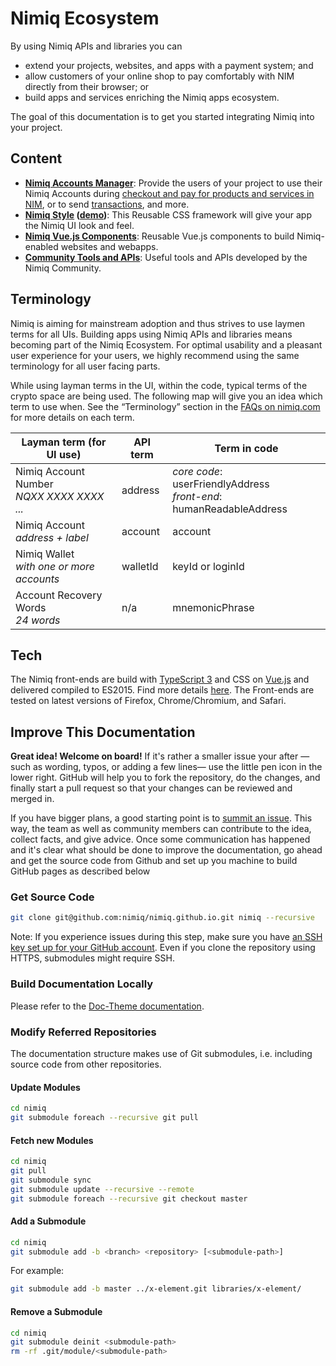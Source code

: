 # Nimiq Ecosystem

By using Nimiq APIs and libraries you can

* extend your projects, websites, and apps with a payment system; and
* allow customers of your online shop to pay comfortably with NIM directly from their browser; or
* build apps and services enriching the Nimiq apps ecosystem.

The goal of this documentation is to get you started integrating Nimiq into your project.

[//]: Sven (add checkout plugin)
[//]: Sven (add cashlink js lib)
[//]: Sven (secondary: add wallet file format)

## Content

* **[Nimiq Accounts Manager](submodules/accounts)**:
  Provide the users of your project to use their Nimiq Accounts during
  [checkout and pay for products and services in NIM](submodules/accounts/#checkout),
  or to send [transactions](submodules/accounts/#sign-transaction), and more.
* **[Nimiq Style](submodules/style) ([demo](submodules/style/demo.html))**:
  This Reusable CSS framework will give your app the Nimiq UI look and feel.
* **[Nimiq Vue.js Components](https://github.com/nimiq/vue-components/tree/master/src/components)**:
  Reusable Vue.js components to build Nimiq-enabled websites and webapps.
* **[Community Tools and APIs](pages/community)**:
  Useful tools and APIs developed by the Nimiq Community.

## Terminology

Nimiq is aiming for mainstream adoption and thus strives to use laymen terms for all UIs.
Building apps using Nimiq APIs and libraries means becoming part of the Nimiq Ecosystem.
For optimal usability and a pleasant user experience for your users,
we highly recommend using the same terminology for all user facing parts.

While using layman terms in the UI, within the code, typical terms of the crypto space are being used.
The following map will give you an idea which term to use when.
See the “Terminology” section in the [FAQs on nimiq.com](nimiq.com/#faq) for more details on each term.

| Layman term (for UI use)                       | API term | Term in code
|------------------------------------------------|----------|---
| Nimiq Account Number <br> _NQXX XXXX XXXX ..._ | address  | _core code_: userFriendlyAddress <br> _front-end_: humanReadableAddress
| Nimiq Account <br> _address + label_           | account  | account
| Nimiq Wallet <br> _with one or more accounts_  | walletId | keyId or loginId
| Account Recovery Words <br> _24 words_         | n/a      | mnemonicPhrase

## Tech

The Nimiq front-ends are build with
[TypeScript 3](https://www.typescriptlang.org/) and CSS on [Vue.js](https://vuejs.org/)
and delivered compiled to ES2015. Find more details [here](pages/tech).
The Front-ends are tested on latest versions of Firefox, Chrome/Chromium, and Safari.

## Improve This Documentation

**Great idea! Welcome on board!**
If it's rather a smaller issue your after
&mdash;such as wording, typos, or adding a few lines&mdash;
use the little pen icon in the lower right.
GitHub will help you to fork the repository, do the changes,
and finally start a pull request so that your changes can be reviewed and merged in.

If you have bigger plans, a good starting point is to
[summit an issue](https://github.com/nimiq/nimiq.github.io/issues).
This way, the team as well as community members can contribute to the idea, collect facts, and give advice.
Once some communication has happened and it's clear what should be done to improve the documentation,
go ahead and get the source code from Github and set up you machine to build GitHub pages as described below

### Get Source Code

```bash
git clone git@github.com:nimiq/nimiq.github.io.git nimiq --recursive
```

Note: If you experience issues during this step, make sure you have
[an SSH key set up for your GitHub account](https://help.github.com/articles/adding-a-new-ssh-key-to-your-github-account/).
Even if you clone the repository using HTTPS, submodules might require SSH.

### Build Documentation Locally

Please refer to the
[Doc-Theme documentation](submodules/doc-theme/#installation).

### Modify Referred Repositories

The documentation structure makes use of Git submodules, i.e. including source code from other repositories.

#### Update Modules

```bash
cd nimiq
git submodule foreach --recursive git pull
```

#### Fetch new Modules

```bash
cd nimiq
git pull
git submodule sync
git submodule update --recursive --remote
git submodule foreach --recursive git checkout master
```

#### Add a Submodule

```bash
cd nimiq
git submodule add -b <branch> <repository> [<submodule-path>]
```
For example:
```bash
git submodule add -b master ../x-element.git libraries/x-element/
```

#### Remove a Submodule

```bash
cd nimiq
git submodule deinit <submodule-path>
rm -rf .git/module/<submodule-path>
```
